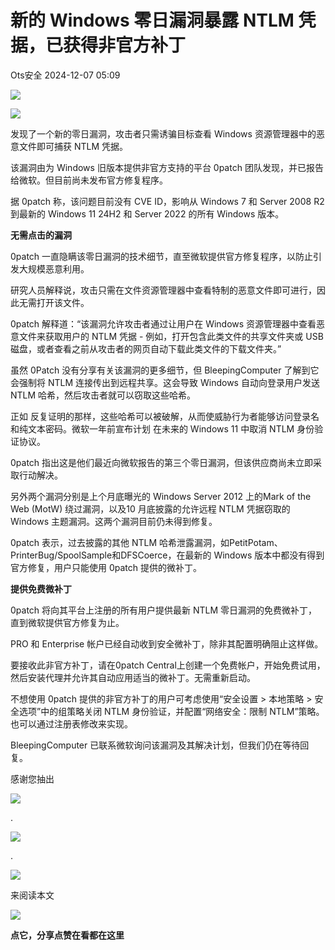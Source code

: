 #  新的 Windows 零日漏洞暴露 NTLM 凭据，已获得非官方补丁   
 Ots安全   2024-12-07 05:09  
  
![](https://mmbiz.qpic.cn/mmbiz_gif/bL2iaicTYdZn7gtxSFZlfuCW6AdQib8Q1onbR0U2h9icP1eRO6wH0AcyJmqZ7USD0uOYncCYIH7ZEE8IicAOPxyb9IA/640?wx_fmt=gif "")  
  
![](https://mmbiz.qpic.cn/sz_mmbiz_jpg/rWGOWg48taexwF9DfIWMChSmKW0eJs6mdg2TYnNxobDs1yDfjyaCYW04iaKOb9LichEw4EBAPXa4JzCayYnWgnoA/640?wx_fmt=webp&from=appmsg "")  
  
发现了一个新的零日漏洞，攻击者只需诱骗目标查看 Windows 资源管理器中的恶意文件即可捕获 NTLM 凭据。  
  
该漏洞由为 Windows 旧版本提供非官方支持的平台 0patch 团队发现，并已报告给微软。但目前尚未发布官方修复程序。  
  
据 0patch 称，该问题目前没有 CVE ID，影响从 Windows 7 和 Server 2008 R2 到最新的 Windows 11 24H2 和 Server 2022 的所有 Windows 版本。  
  
**无需点击的漏洞**  
  
0patch 一直隐瞒该零日漏洞的技术细节，直至微软提供官方修复程序，以防止引发大规模恶意利用。  
  
研究人员解释说，攻击只需在文件资源管理器中查看特制的恶意文件即可进行，因此无需打开该文件。  
  
0patch 解释道：“该漏洞允许攻击者通过让用户在 Windows 资源管理器中查看恶意文件来获取用户的 NTLM 凭据 - 例如，打开包含此类文件的共享文件夹或 USB 磁盘，或者查看之前从攻击者的网页自动下载此类文件的下载文件夹。”  
  
虽然 0Patch 没有分享有关该漏洞的更多细节，但 BleepingComputer 了解到它会强制将 NTLM 连接传出到远程共享。这会导致 Windows 自动向登录用户发送 NTLM 哈希，然后攻击者就可以窃取这些哈希。  
  
正如 反复证明的那样，这些哈希可以被破解，从而使威胁行为者能够访问登录名和纯文本密码。微软一年前宣布计划 在未来的 Windows 11 中取消 NTLM 身份验证协议。  
  
0patch 指出这是他们最近向微软报告的第三个零日漏洞，但该供应商尚未立即采取行动解决。  
  
另外两个漏洞分别是上个月底曝光的 Windows Server 2012 上的Mark of the Web (MotW) 绕过漏洞，以及10 月底披露的允许远程 NTLM 凭据窃取的Windows 主题漏洞。这两个漏洞目前仍未得到修复。  
  
0patch 表示，过去披露的其他 NTLM 哈希泄露漏洞，如PetitPotam、PrinterBug/SpoolSample和DFSCoerce，在最新的 Windows 版本中都没有得到官方修复，用户只能使用 0patch 提供的微补丁。  
  
**提供免费微补丁**  
  
0patch 将向其平台上注册的所有用户提供最新 NTLM 零日漏洞的免费微补丁，直到微软提供官方修复为止。  
  
PRO 和 Enterprise 帐户已经自动收到安全微补丁，除非其配置明确阻止这样做。  
  
要接收此非官方补丁，请在0patch Central上创建一个免费帐户，开始免费试用，然后安装代理并允许其自动应用适当的微补丁。无需重新启动。   
  
不想使用 0patch 提供的非官方补丁的用户可考虑使用“安全设置 > 本地策略 > 安全选项”中的组策略关闭 NTLM 身份验证，并配置“网络安全：限制 NTLM”策略。也可以通过注册表修改来实现。  
  
BleepingComputer 已联系微软询问该漏洞及其解决计划，但我们仍在等待回复。  
  
  
  
感谢您抽出  
  
![](https://mmbiz.qpic.cn/mmbiz_gif/Ljib4So7yuWgdSBqOibtgiaYWjL4pkRXwycNnFvFYVgXoExRy0gqCkqvrAghf8KPXnwQaYq77HMsjcVka7kPcBDQw/640?wx_fmt=gif "")  
  
.  
  
![](https://mmbiz.qpic.cn/mmbiz_gif/Ljib4So7yuWgdSBqOibtgiaYWjL4pkRXwycd5KMTutPwNWA97H5MPISWXLTXp0ibK5LXCBAXX388gY0ibXhWOxoEKBA/640?wx_fmt=gif "")  
  
.  
  
![](https://mmbiz.qpic.cn/mmbiz_gif/Ljib4So7yuWgdSBqOibtgiaYWjL4pkRXwycU99fZEhvngeeAhFOvhTibttSplYbBpeeLZGgZt41El4icmrBibojkvLNw/640?wx_fmt=gif "")  
  
来阅读本文  
  
![](https://mmbiz.qpic.cn/mmbiz_gif/Ljib4So7yuWge7Mibiad1tV0iaF8zSD5gzicbxDmfZCEL7vuOevN97CwUoUM5MLeKWibWlibSMwbpJ28lVg1yj1rQflyQ/640?wx_fmt=gif "")  
  
**点它，分享点赞在看都在这里**  
  
